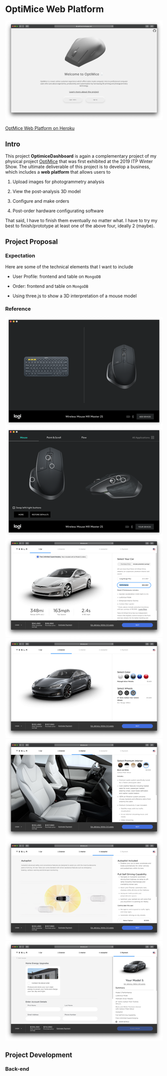 # OptiMice Web Platform

![homepage](public/assets/homepage.png)

[OptMice Web Platform on Heroku](https://optimice.herokuapp.com/)

## Intro

This project __OptimiceDashboard__ is again a complementary project of my physical project [OptiMice](https://jasontsemf.github.io/optimice.html) that was first exhibited at the 2019 ITP Winter Show. The ultimate deliverable of this project is to develop a business, which includes a __web platform__ that allows users to

1. Upload images for photogrammetry analysis

2. View the post-analysis 3D model

3. Configure and make orders

4. Post-order hardware configurating software

That said, I have to finish them eventually no matter what. I have to try my best to finish/prototype at least one of the above four, ideally 2 (maybe).

## Project Proposal

### Expectation

Here are some of the technical elements that I want to include

- User Profile: frontend and table on `MongoDB`

- Order: frontend and table on `MongoDB`

- Using three.js to show a 3D interpretation of a mouse model

### Reference

![overview](public/assets/overview.png)
![configure](public/assets/config.png)
![car](public/assets/car.png)
![exterior](public/assets/exterior.png)
![interior](public/assets/interior.png)
![autopilot](public/assets/autopilot.png)
![payment](public/assets/payment.png)

## Project Development

### Back-end